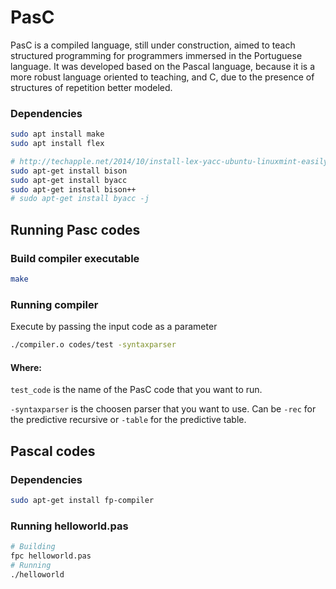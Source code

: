 # PasC

PasC is a compiled language, still under construction, aimed to teach structured programming for programmers immersed in the Portuguese language. It was developed based on the Pascal language, because it is a more robust language oriented to teaching, and C, due to the presence of structures of repetition better modeled.

### Dependencies

```bash
sudo apt install make
sudo apt install flex

# http://techapple.net/2014/10/install-lex-yacc-ubuntu-linuxmint-easily-works-versions/
sudo apt-get install bison
sudo apt-get install byacc
sudo apt-get install bison++
# sudo apt-get install byacc -j
```


## Running Pasc codes

### Build compiler executable

```bash
make
```

### Running compiler
Execute by passing the input code as a parameter

```bash
./compiler.o codes/test -syntaxparser
```
#### Where:

```test_code``` is the name of the PasC code that you want to run.

```-syntaxparser``` is the choosen parser that you want to use. Can be ```-rec``` for the predictive recursive or ```-table``` for the predictive table.

## Pascal codes

### Dependencies

```bash
sudo apt-get install fp-compiler
```
### Running helloworld.pas

```bash
# Building
fpc helloworld.pas 
# Running
./helloworld
```
